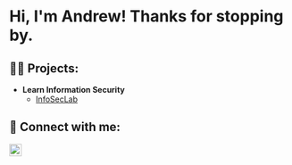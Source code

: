 <h1>Hi, I'm Andrew! Thanks for stopping by.</h1>

<h2>👨‍💻 Projects:</h2>

- <b>Learn Information Security</b>
  - [InfoSecLab](https://github.com/akwagner1/InfoSecLab)

<h2> 🤳 Connect with me:</h2>

[<img align="left" alt="Andrew Wagner | LinkedIn" width="22px" src="https://cdn.jsdelivr.net/npm/simple-icons@v3/icons/linkedin.svg" />][linkedin]


[linkedin]: https://linkedin.com/in/akwagner1

<!--


Here are some ideas to get you started:

- 🔭 I’m currently working on ...
- 🌱 I’m currently learning ...
- 👯 I’m looking to collaborate on ...
- 🤔 I’m looking for help with ...
- 💬 Ask me about ...
- 📫 How to reach me: ...
- 😄 Pronouns: ...
- ⚡ Fun fact: ...
-->
